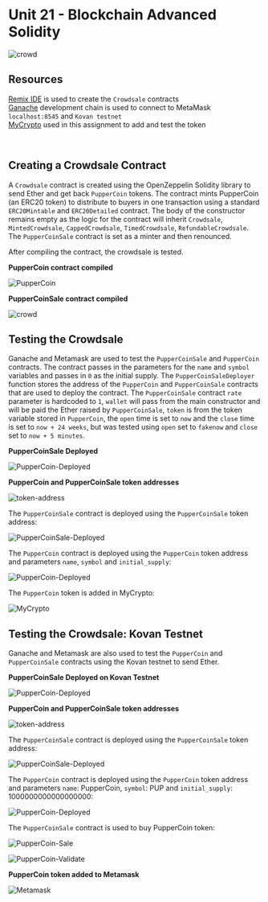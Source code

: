 # Unit 21 - Blockchain Advanced Solidity

![crowd](Images/crowd.png)

## Resources
[Remix IDE](https://remix.ethereum.org) is used to create the `Crowdsale` contracts<br>
[Ganache](https://www.trufflesuite.com/ganache) development chain is used to connect to MetaMask `localhost:8545` and `Kovan testnet`<br>
[MyCrypto](https://download.mycrypto.com/) used in this assignment to add and test the token 

<br>

## Creating a Crowdsale Contract
A `Crowdsale` contract is created using the OpenZeppelin Solidity library to send Ether and get back `PupperCoin` tokens.  The contract mints PupperCoin (an ERC20 token) to distribute to buyers in one transaction using a standard `ERC20Mintable` and `ERC20Detailed` contract.  The body of the constructor remains empty as the logic for the contract will inherit `Crowdsale`, `MintedCrowdsale`, `CappedCrowdsale`, `TimedCrowdsale`, `RefundableCrowdsale`.  The `PupperCoinSale` contract is set as a minter and then renounced. 

After compiling the contract, the crowdsale is tested.

**PupperCoin contract compiled**

![PupperCoin](Images/pc_compiled.PNG)

**PupperCoinSale contract compiled**

![crowd](Images/crowdsale_compiled.PNG)


## Testing the Crowdsale

Ganache and Metamask are used to test the `PupperCoinSale` and `PupperCoin` contracts.  The contract passes in the parameters for the `name` and `symbol` variables and passes in `0` as the initial supply.  The `PupperCoinSaleDeployer` function stores the address of the `PupperCoin` and `PupperCoinSale` contracts that are used to deploy the contract.  The `PupperCoinSale` contract `rate` parameter is hardcoded to `1`, `wallet` will pass from the main constructor and will be paid the Ether raised by `PupperCoinSale`, `token` is from the token variable stored in `PupperCoin`, the `open` time is set to `now` and the `close` time is set to `now + 24 weeks`, but was tested using `open` set to `fakenow` and `close` set to `now + 5 minutes`.

**PupperCoinSale Deployed**

![PupperCoin-Deployed](Images/deployed.PNG)


**PupperCoin and PupperCoinSale token addresses**

![token-address](Images/token_address.PNG)

The `PupperCoinSale` contract is deployed using the `PupperCoinSale` token address:

![PupperCoinSale-Deployed](Images/pcsale_deployed.PNG)

The `PupperCoin` contract is deployed using the `PupperCoin` token address and parameters `name`, `symbol` and `initial_supply`:

![PupperCoin-Deployed](Images/pc_deployed.PNG)

The `PupperCoin` token is added in MyCrypto:

![MyCrypto](Images/MyCrypto.PNG)


## Testing the Crowdsale: Kovan Testnet
Ganache and Metamask are also used to test the `PupperCoin` and `PupperCoinSale` contracts using the Kovan testnet to send Ether.

**PupperCoinSale Deployed on Kovan Testnet**

![PupperCoin-Deployed](Images/pc_deploy.PNG)


**PupperCoin and PupperCoinSale token addresses**

![token-address](Images/token_address2.PNG)

The `PupperCoinSale` contract is deployed using the `PupperCoinSale` token address:

![PupperCoinSale-Deployed](Images/pcsale_deploy.PNG)

The `PupperCoin` contract is deployed using the `PupperCoin` token address and parameters `name`: PupperCoin, `symbol`: PUP and `initial_supply`: 1000000000000000000:

![PupperCoin-Deployed](Images/pc_deploy.PNG)

The `PupperCoinSale` contract is used to buy PupperCoin token:

![PupperCoin-Sale](Images/buy_token.PNG)

![PupperCoin-Validate](Images/buy_token2.PNG)

**PupperCoin token added to Metamask**

![Metamask](Images/Metamask.PNG)
